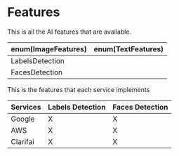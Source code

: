 # Features

This is all the AI features that are available.

enum(ImageFeatures) | enum(TextFeatures)
----------- | -----------
LabelsDetection |
FacesDetection |

This is the features that each service implements

Services |  Labels Detection | Faces Detection
-----------|----------- | -----------
Google    | X | X
AWS       | X | X
Clarifai  | X | X
